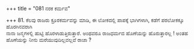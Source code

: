 +++
title = "081 ನರಕ ಕರ್ಮವ"

+++
81. ಕೆಲವು ರಾಜರು ಕ್ರೂರಕರ್ಮವನ್ನು ಮಾಡಿ, ಈ ಲೋಕದಲ್ಲಿ ಪಾಪಕ್ಕೆ ಭಾಗಿಗಳಾಗಿ, ಕಡೆಗೆ ಪರಲೋಕಕ್ಕೂ ಹೊರಗಿನವರಾಗಿ   
ನಾನಾ ಜನ್ಮಗಳಲ್ಲಿ ಹುಟ್ಟಿ ಹೊರಳಾಡುತ್ತಿರುತ್ತಾರೆ. ಅಂಥವರೂ ರಾಜಧರ್ಮದ ಹೊಣೆಯನ್ನು ಹೊರುತ್ತಾರಲ್ಲ ! ಅಂತಹ ಹೊಣೆಯನ್ನು ನೀನು ಮರೆಯುವುದಿಲ್ಲವಲ್ಲವೆ ರಾಜಾ ?